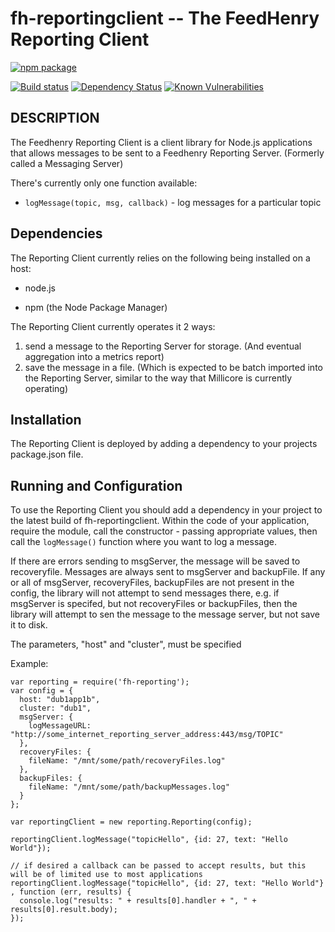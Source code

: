 fh-reportingclient -- The FeedHenry Reporting Client
===============================================

[![npm package](https://nodei.co/npm/fh-reportingclient.png?downloads=true&downloadRank=true&stars=true)](https://nodei.co/npm/fh-reportingclient/)

[![Build status](https://img.shields.io/travis/feedhenry/fh-reportingclient/master.svg?style=flat-square)](https://travis-ci.org/feedhenry/fh-reportingclient)
[![Dependency Status](https://img.shields.io/david/feedhenry/fh-reportingclient.svg?style=flat-square)](https://david-dm.org/feedhenry/fh-reportingclient)
[![Known Vulnerabilities](https://snyk.io/test/npm/fh-reportingclient/badge.svg?style=flat-square)](https://snyk.io/test/npm/fh-reportingclient)



## DESCRIPTION

The Feedhenry Reporting Client is a client library for Node.js applications that allows messages to be sent to a Feedhenry Reporting Server. (Formerly called a Messaging Server)

There's currently only one function available:

* `logMessage(topic, msg, callback)` - log messages for a particular topic

## Dependencies

The Reporting Client currently relies on the following being installed on a host:

* node.js

* npm (the Node Package Manager)

The Reporting Client currently operates it 2 ways:

1. send a message to the Reporting Server for storage. (And eventual aggregation into a metrics report)
2. save the message in a file. (Which is expected to be batch imported into the Reporting Server, similar to the way that Millicore is currently operating)

## Installation

The Reporting Client is deployed by adding a dependency to your projects package.json file.

## Running and Configuration  

To use the Reporting Client you should add a dependency in your project to the latest build of fh-reportingclient.
Within the code of your application, require the module, call the constructor - passing appropriate values, then call the `logMessage()` function where you want to log a message.

If there are errors sending to msgServer, the message will be saved to recoveryfile.  Messages are always sent to msgServer and backupFile.  If any or all of msgServer, recoveryFiles, backupFiles are not present in the config, the library will not attempt to send messages there, e.g. if msgServer is specifed, but not recoveryFiles or backupFiles, then the library will attempt to sen the message to the message server, but not save it to disk.

The parameters, "host" and "cluster", must be specified

Example:

    var reporting = require('fh-reporting');
    var config = {
      host: "dub1app1b",
      cluster: "dub1",
      msgServer: {
        logMessageURL: "http://some_internet_reporting_server_address:443/msg/TOPIC"
      },
      recoveryFiles: {
        fileName: "/mnt/some/path/recoveryFiles.log"
      },
      backupFiles: {
        fileName: "/mnt/some/path/backupMessages.log"
      }
    };

    var reportingClient = new reporting.Reporting(config);

    reportingClient.logMessage("topicHello", {id: 27, text: "Hello World"});

    // if desired a callback can be passed to accept results, but this will be of limited use to most applications
    reportingClient.logMessage("topicHello", {id: 27, text: "Hello World"} , function (err, results) {
      console.log("results: " + results[0].handler + ", " + results[0].result.body);
    });
